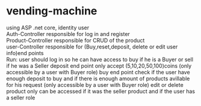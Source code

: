# vending-machine
using ASP .net core, identity user
<br>
Auth-Controller  responsible for log in and register
<br>
Product-Controller  responsible for CRUD of the product
<br>
user-Controller  responsible for (Buy,reset,deposit, delete or edit user info)end points
<br>
Run:
user should log in so he can have access to buy if he is a Buyer or sell if he was a Seller
deposit end point only accept (5,10,20,50,100)coins (only accessible  by a user with Buyer role)
buy end point check if the user have enough deposit to buy and if there is enough amount of products avillable for his request (only accessible  by a user with Buyer role)
edit or delete product only can be accessed if it was the seller product and if the user has a seller role
